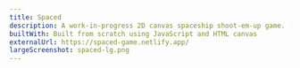 ```yaml
---
title: Spaced
description: A work-in-progress 2D canvas spaceship shoot-em-up game. (Only works on large screens!)
builtWith: Built from scratch using JavaScript and HTML canvas
externalUrl: https://spaced-game.netlify.app/
largeScreenshot: spaced-lg.png
---
```

